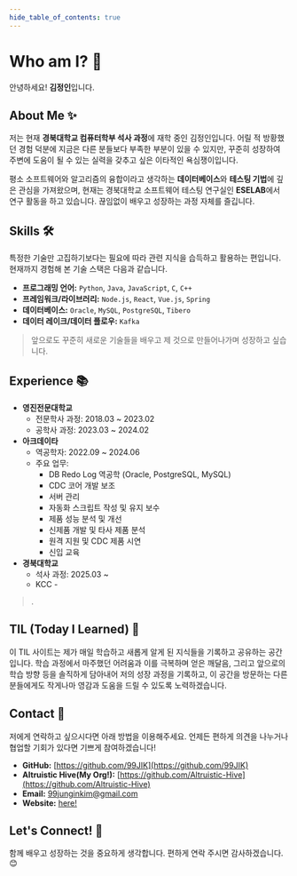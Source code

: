 ```yaml
---
hide_table_of_contents: true
---
```


# Who am I? 👋

안녕하세요! **김정인**입니다.

## About Me ✨

저는 현재 **경북대학교 컴퓨터학부 석사 과정**에 재학 중인 김정인입니다.
어릴 적 방황했던 경험 덕분에 지금은 다른 분들보다 부족한 부분이 있을 수 있지만, 꾸준히 성장하여 주변에 도움이 될 수 있는 실력을 갖추고 싶은 이타적인 욕심쟁이입니다.

평소 소프트웨어와 알고리즘의 융합이라고 생각하는 **데이터베이스**와 **테스팅 기법**에 깊은 관심을 가져왔으며, 현재는 경북대학교 소프트웨어 테스팅 연구실인 **ESELAB**에서 연구 활동을 하고 있습니다.
끊임없이 배우고 성장하는 과정 자체를 즐깁니다.

## Skills 🛠️

특정한 기술만 고집하기보다는 필요에 따라 관련 지식을 습득하고 활용하는 편입니다.
현재까지 경험해 본 기술 스택은 다음과 같습니다.

* **프로그래밍 언어:** `Python`, `Java`, `JavaScript`, `C`, `C++`
* **프레임워크/라이브러리:** `Node.js`, `React`, `Vue.js`, `Spring`
* **데이터베이스:** `Oracle`, `MySQL`, `PostgreSQL`, `Tibero`
* **데이터 레이크/데이터 플로우:** `Kafka`

> 앞으로도 꾸준히 새로운 기술들을 배우고 제 것으로 만들어나가며 성장하고 싶습니다.

## Experience 📚

* **영진전문대학교**
    * 전문학사 과정: 2018.03 ~ 2023.02
    * 공학사 과정: 2023.03 ~ 2024.02
* **아크데이타**
    * 역공학자: 2022.09 ~ 2024.06
    * 주요 업무:
        * DB Redo Log 역공학 (Oracle, PostgreSQL, MySQL)
        * CDC 코어 개발 보조
        * 서버 관리
        * 자동화 스크립트 작성 및 유지 보수
        * 제품 성능 분석 및 개선
        * 신제품 개발 및 타사 제품 분석
        * 원격 지원 및 CDC 제품 시연
        * 신입 교육
* **경북대학교**
    * 석사 과정: 2025.03 ~
    * KCC - 

> .

## TIL (Today I Learned) 🌱

이 TIL 사이트는 제가 매일 학습하고 새롭게 알게 된 지식들을 기록하고 공유하는 공간입니다.
학습 과정에서 마주했던 어려움과 이를 극복하며 얻은 깨달음, 그리고 앞으로의 학습 방향 등을 솔직하게 담아내어 저의 성장 과정을 기록하고, 이 공간을 방문하는 다른 분들에게도 작게나마 영감과 도움을 드릴 수 있도록 노력하겠습니다.

## Contact 📧

저에게 연락하고 싶으시다면 아래 방법을 이용해주세요.
언제든 편하게 의견을 나누거나 협업할 기회가 있다면 기쁘게 참여하겠습니다!

* **GitHub:** [https://github.com/99JIK](https://github.com/99JIK)
* **Altruistic Hive(My Org!):** [https://github.com/Altruistic-Hive](https://github.com/Altruistic-Hive)
* **Email:** [99junginkim@gmail.com](mailto:99junginkim@gmail.com)
* **Website:** [here!](https://til.jungin.kim)

## Let's Connect! 🤝

함께 배우고 성장하는 것을 중요하게 생각합니다. 편하게 연락 주시면 감사하겠습니다. 😊
